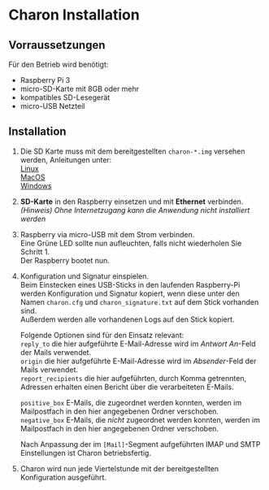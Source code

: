 # Charon Installation
## Vorraussetzungen
Für den Betrieb wird benötigt:

+ Raspberry Pi 3
+ micro-SD-Karte mit 8GB oder mehr
+ kompatibles SD-Lesegerät
+ micro-USB Netzteil

## Installation
1. Die SD Karte muss mit dem bereitgestellten `charon-*.img` versehen werden, Anleitungen unter:      
[Linux](https://www.raspberrypi.org/documentation/installation/installing-images/linux.md)  
[MacOS](https://www.raspberrypi.org/documentation/installation/installing-images/mac.md)  
[Windows](https://www.raspberrypi.org/documentation/installation/installing-images/windows.md)  

1. **SD-Karte** in den Raspberry einsetzen und mit **Ethernet** verbinden.  
*(Hinweis) Ohne Internetzugang kann die Anwendung nicht installiert werden*
1. Raspberry via micro-USB mit dem Strom verbinden.  
Eine Grüne LED sollte nun aufleuchten, falls nicht wiederholen Sie Schritt 1.  
Der Raspberry bootet nun.
1. Konfiguration und Signatur einspielen.  
    Beim Einstecken eines USB-Sticks in den laufenden Raspberry-Pi werden Konfiguration und Signatur kopiert, wenn diese unter den Namen `charon.cfg` und `charon_signature.txt` auf dem Stick vorhanden sind.  
    Außerdem werden alle vorhandenen Logs auf den Stick kopiert.

    Folgende Optionen sind für den Einsatz relevant:  
    `reply_to` die hier aufgeführte E-Mail-Adresse wird im *Antwort An*-Feld der Mails verwendet.   
    `origin` die hier aufgeführte E-Mail-Adresse wird im *Absender*-Feld der Mails verwendet.  
    `report_recipients` die hier aufgeführten, durch Komma getrennten, Adressen erhalten einen Bericht über die verarbeiteten E-Mails.

    `positive_box` E-Mails, die zugeordnet werden konnten, werden im Mailpostfach in den hier angegebenen Ordner verschoben.  
    `negative_box` E-Mails, die *nicht* zugeordnet werden konnten, werden im Mailpostfach in den hier angegebenen Ordner verschoben.  

    Nach Anpassung der im `[Mail]`-Segment aufgeführten IMAP und SMTP Einstellungen ist Charon betriebsfertig.

1. Charon wird nun jede Viertelstunde mit der bereitgestellten Konfiguration ausgeführt.